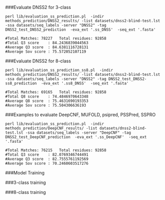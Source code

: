 
###Evaluate DNSS2 for 3-class
```
perl lib/evaluation_ss_prediction.pl  -indir methods_prediction/DNSS2_results/ -list datasets/dnss2-blind-test.lst -ssa datasets/seq_labels -server "DNSS2" -tag DNSS2_test_DNSS2_prediction  -eva_ext '.ss_DNSS'  -seq_ext '.fasta'

#Total Matches: 78227   Total residues: 92858
#Total Q3 score    : 84.2436839044563
#Average Q3 score  : 84.6381116728131
#Average Sov score : 75.572052107119
```


###Evaluate DNSS2 for 8-class
```
perl lib/evaluation_ss_prediction_ss8.pl  -indir methods_prediction/DNSS2_results/ -list datasets/dnss2-blind-test.lst -ssa datasets/seq_labels -server "DNSS2" -tag DNSS2_test_DNSS2-ss8_prediction  -eva_ext '.ss8_DNSS'  -seq_ext '.fasta'

#Total Matches: 69165   Total residues: 92858
#Total Q8 score    : 74.4846970643348
#Average Q8 score  : 75.4631690193353
#Average Sov score : 75.504306636193
```

###Examples to evaluate DeepCNF, MUFOLD, psipred, PSSPred, SSPRO
```
perl lib/evaluation_ss_prediction.pl  -indir methods_prediction/DeepCNF_results/ -list datasets/dnss2-blind-test.lst -ssa datasets/seq_labels -server "DeepCNF" -tag DNSS2_test_DeepCNF_prediction  -eva_ext '.ss_DeepCNF'  -seq_ext '.fasta'

#Total Matches: 76215   Total residues: 92858
#Total Q3 score    : 82.0769346744491
#Average Q3 score  : 82.7555761192569
#Average Sov score : 70.2460603517276
```



###Model Training

###3-class training



###8-class training
